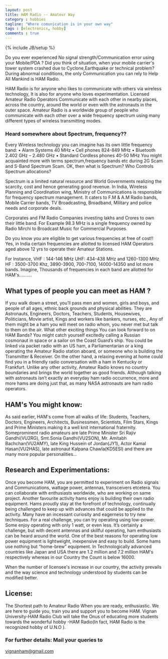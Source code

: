 ```yaml
---
layout: post
title: HAM Radio -- Amateur Way
category : hobbies
tagline: "Where comunication is in your own way"
tags : [electronics, hobby]
comments : true
---
```

{% include JB/setup %}

Do you ever experienced No signal strength/Communication error using your Mobile/PDA ? Did you think of situation, when your mobile carrier's tower system crashed due to Cyclone,Earthquake or technical problem? During abnormal conditions, the only Communication you can rely to Help All Mankind is HAM Radio.

HAM Radio is for anyone who likes to communicate with others via wireless technology, It is also for anyone who loves experimentation. Licensed Amateur Radio Operators Communicate with each other in nearby places, across the country, around the world or even with the astronauts in the outer space. Amateur Radio is a worldwide group of people who communicate with each other over a wide frequency spectrum using many different types of wireless transmitting modes.

### Heard somewhere about Spectrum, frequency??
Every Wireless technology you can imagine has its own little frequency band:
• Alarm Systems 40 MHz
• Cell phones 824-849 MHz
• Bluetooth 2.402 GHz – 2.480 GHz
• Standard Cordless phones 40-50 MHz
You might acquainted more with terms spectrum,frequency bands etc during 2G Scam and S-Band Spectrum Scam. OK, then what is Spectrum? Who Controls Spectrum allocations?

Spectrum is a limited natural resource and World Governments realizing the
scarcity, cost and hence generating good revenue. In India, Wireless Planning and Coordination wing, Ministry of Communications is responsible for frequency
spectrum management. It caters to F.M & A.M Radio bands, Mobile Carrier bands, TV Broadcasting, Broadband, Military and police needs and corporate deals.

Corporates and FM Radio Companies investing lakhs and Crores to own their little band. For Example 98.3 MHz is a single frequency owned by Radio Mirchi to Broadcast Music for Commercial Purposes.

Do you know you are eligible to get various frequencies at free of cost!! Yes, in India certain frequencies are allotted to licensed HAM Operators aged above 12 yrs to
operate their Amateur Stations.

For Instance,
VHF : 144-146 MHz
UHF: 434-438 MHz and 1260-1300 MHz
HF : 3500-3700 Khz, 3890-3900, 700-7100, 14000-14350 and lot more bands.
Imagine, Thousands of frequencies in each band are allotted for HAM's..........

## What types of people you can meet as HAM ?
If you walk down a street, you’ll pass men and women, girls and boys, and people of all ages, ethnic back grounds and physical abilities.
They are Astronauts, Engineers, Doctors, Teachers, Students, Housewives, Politicians, Movie artist, Kings and workers like bankers, nurses, etc., Any of them
might be a ham you will meet on radio whom, you never met but talk to them on the air.
What other exciting things You can look forward to on HAM Bands?
You might catch yourself excitedly calling a Russian cosmonaut in space or a sailor on the Coast Guard’s ship. You could be linked via packet radio with an US ham, a Parliamentarian or a king operating the Amateur Radio station aboard, or someone who is building the Transmitter & Receiver.
On the other hand, a relaxing evening at home could find you in a friendly radio conversation with a ham in Kentucky or Frankfurt. Unlike any other activity, Amateur Radio knows no country boundaries and brings the world together as good friends. Although talking with astronauts isn’t exactly an everyday ham radio
occurrence, more and more hams are doing just that, as many NASA astronauts are ham radio operators.
## HAM's You might know:
As said earlier, HAM's come from all walks of life:
Students, Teachers, Doctors, Engineers, Architects, Businessmen, Scientists, Film Stars, Kings and Prime Ministers making it a well knit international fraternity. Someprominent radio amateurs are
late Prime Minister Sri Rajiv Gandhi(VU2RG), Smt.Sonia Gandhi(VU2SON), Mr. Amitabh Bachchan(VU2AMY), late King Hussein of Jordan(JY1), Actor Kamal Hasan(VU2HAS), late astronaut Kalpana Chawla(KD5ESI) and there are many more popular personalities...

## Research and Experimentations:
Once you become HAM, you are permitted to experiment on Radio signals and Communications, wattage power, antennas, transceivers etcetera. You can collaborate
with enthusiasts worldwide, who are working on same project. Another favourite activity hams enjoy is building their own radio equipment. Hams proudly stay at the forefront of technology, continually being challenged to keep up with advances that could be applied to the activity. Many have an incessant curiosity and eagerness to try new techniques. For a real challenge, you can try operating using low-power.
Some enjoy operating with only 1 watt, or even less. It’s certainly a challenge, but with decent antennas and skillful operating, ham enthusiasts can be heard around the world. One of the best reasons for operating low power equipment is lightweight, inexpensive and easy to build. Some hams use nothing but “home-brew” equipment. In Technologically advanced countries like Japan and USA there are 1.2 million and
7.2 million HAM's respectively whereas in our Country the Count is below 16000.

When the number of licensee's increase in our country, the activity prevails and the way science and technology understood by students can be modified better.
## License:
The Shortest path to Amateur Radio
When you are ready, enthusiastic. We are here to guide you, train you and support
you to become HAM. Vignan University-HAM Radio Club will take the Onus of educating more students towards the wonderful hobby -HAM Radio(In fact, HAM Radio is the recognized hobby of U.N.O ).

### For further details: Mail your queries to
vignanham@gmail.com
